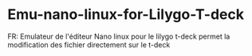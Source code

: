 # Emu-nano-linux-for-Lilygo-T-deck
FR:  Emulateur de l'éditeur Nano linux pour le lilygo t-deck permet la modification des fichier directement sur le t-deck
